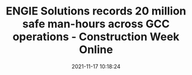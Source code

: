 ---
"title": "ENGIE Solutions records 20 million safe man-hours across GCC operations - Construction Week Online"
"date": "2021-11-17 10:18:24"
"feed_name": "GOOGLENEWSCONSTRUCTION"
"feed_website": "https://news.google.com/search?q=construction%2Bincident&hl=en-US&gl=US&ceid=US:en"
"feed_rss": "https://news.google.com/rss/search?q=construction%2Bincident&hl=en-US&gl=US&ceid=US:en"
"link": "https://www.constructionweekonline.com/projects-tenders/health-and-safety/engie-solutions-records-20-million-safe-man-hours-across-gcc-operations"
"source": "{'href': 'https://www.constructionweekonline.com', 'title': 'Construction Week Online'}"
"file": "_posts/2021-1-1-e16cc5b8178f4260c727a10de583488fd4d9581c.md"
"accident": "0"
"drilling": "0"
"dead": "0"
"injured": "0"
"arrested": "0"
"place": "unknown place"
"where": "unknown site"
"causes": "unknown"
"place_uri": "unknown place"
---